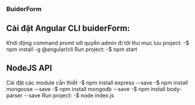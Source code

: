 ### BuiderForm

## Cài đặt Angular CLI buiderForm:
Khởi động command promt với quyền admin đi tới thư mục lưu project:
  -$ npm install -g @angular/cli
Run project:
  -$ npm start
## NodeJS API
Cài đặt các module cần thiết
  -$ npm install express --save
  -$ npm install mongoose --save
  -$ npm install mongodb --save
  -$ npm install body-parser --save
Run project:
  -$ node index.js
  

